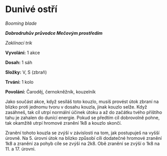 # Dunivé ostří

*Booming blade*

***Dobrodruhův průvodce Mečovým prostředím***

*Zaklínací trik*

**Vyvolání:** 1 akce

**Dosah:** 1 sáh

**Složky:** V, S (zbraň)

**Trvání:** 1 kolo

**Povolání:** Čaroděj, černokněžník, kouzelník

Jako součást akce, když sesíláš toto kouzlo, musíš provést útok zbraní na blízko proti jednomu tvoru v dosahu kouzla, jinak kouzlo selže. Když zasáhneš, tak cíl utrpí normální účinek útoku a až do začátku tvého příštího tahu je zahalen do dunící energie. Pokud se předtím cíl dobrovolně pohne, tak okamžitě utrpí hromové zranění 1k8 a kouzlo skončí.

Zranění tohoto kouzla se zvýší v závislosti na tom, jak postupuješ na vyšší úrovně. Na 5. úrovni útok na blízko způsobí cíli dodatečné hromové zranění 1k8 a zranění za pohyb cíle se zvýší na 2k8. Obě zranění se zvýší o 1k8 na 11. a 17. úrovni.
<!--stackedit_data:
eyJoaXN0b3J5IjpbNDQ2NTU0NDUzLDczMDk5ODExNl19
-->